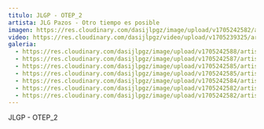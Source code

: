 ```yaml
---
titulo: JLGP - OTEP_2
artista: JLG Pazos - Otro tiempo es posible
imagen: https://res.cloudinary.com/dasijlpgz/image/upload/v1705242582/artistas/Jose%20Luis%20Gonz%C3%A1lez%20Pazos%20-%20Otro%20tiempo%20es%20posible/obra_2/P1090068.jpg
video: https://res.cloudinary.com/dasijlpgz/video/upload/v1705239325/artistas/Jose%20Luis%20Gonz%C3%A1lez%20Pazos%20-%20Otro%20tiempo%20es%20posible/obra_2/Sin_t%C3%ADtulo.mp4
galeria:
  - https://res.cloudinary.com/dasijlpgz/image/upload/v1705242588/artistas/Jose%20Luis%20Gonz%C3%A1lez%20Pazos%20-%20Otro%20tiempo%20es%20posible/obra_2/P1090080.jpg
  - https://res.cloudinary.com/dasijlpgz/image/upload/v1705242587/artistas/Jose%20Luis%20Gonz%C3%A1lez%20Pazos%20-%20Otro%20tiempo%20es%20posible/obra_2/P1090078.jpg
  - https://res.cloudinary.com/dasijlpgz/image/upload/v1705242585/artistas/Jose%20Luis%20Gonz%C3%A1lez%20Pazos%20-%20Otro%20tiempo%20es%20posible/obra_2/P1090076.jpg
  - https://res.cloudinary.com/dasijlpgz/image/upload/v1705242585/artistas/Jose%20Luis%20Gonz%C3%A1lez%20Pazos%20-%20Otro%20tiempo%20es%20posible/obra_2/P1090074.jpg
  - https://res.cloudinary.com/dasijlpgz/image/upload/v1705242584/artistas/Jose%20Luis%20Gonz%C3%A1lez%20Pazos%20-%20Otro%20tiempo%20es%20posible/obra_2/P1090072.jpg
  - https://res.cloudinary.com/dasijlpgz/image/upload/v1705242582/artistas/Jose%20Luis%20Gonz%C3%A1lez%20Pazos%20-%20Otro%20tiempo%20es%20posible/obra_2/P1090070.jpg
  - https://res.cloudinary.com/dasijlpgz/image/upload/v1705242582/artistas/Jose%20Luis%20Gonz%C3%A1lez%20Pazos%20-%20Otro%20tiempo%20es%20posible/obra_2/P1090068.jpg
---
```

JLGP - OTEP_2
